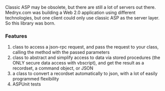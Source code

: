 Classic ASP may be obsolete, but there are still a lot of servers out there. Medryx.com was building a Web 2.0 application using different technologies, but one client could only use classic ASP as the server layer. So this library was born.

### Features ###

  1. class to access a json-rpc request, and pass the request to your class, calling the method with the passed parameters
  1. class to abstract and simplify access to data via stored procedures (the ONLY secure data access with vbscript), and get the result as a recordset, a command object, or JSON
  1. a class to convert a recordset automatically to json, with a lot of easily programmed flexibility
  1. ASPUnit tests